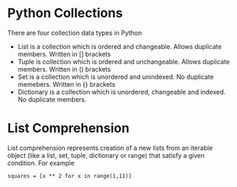 # Python Collections
There are four collection data types in Python
* List is a collection which is ordered and changeable. Allows duplicate members. Written in [] brackets
* Tuple is collection which is ordered and unchangeable. Allows duplicate members. Written in () brackets
* Set is a collection which is unordered and unindexed. No duplicate memebers. Written in {} brackets
* Dictionary is a collection which is unordered, changeable and indexed. No duplicate members.

# List Comprehension
List comprehension represents creation of a new lists from an iterable object (like a list, set, tuple, dictionary or range) that satisfy a given condition. For example
```
squares = [x ** 2 for x in range(1,11)]
```
